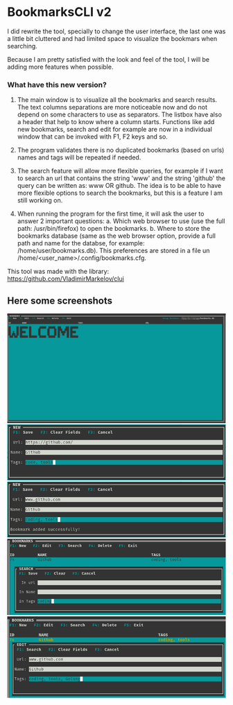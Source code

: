 # BookmarksCLI v2

I did rewrite the tool, specially to change the user interface, the last one was a little bit cluttered and had limited space to visualize the bookmars when searching.

Because I am pretty satisfied with the look and feel of the tool, I will be adding more features when possible.

### What have this new version?
1. The main window is to visualize all the bookmarks and search results. The text columns separations are more noticeable now and do not depend on some
characters to use as separators. The listbox have also a header that help to know where a column starts.
Functions like add new bookmarks, search and edit for example are now in a individual window that can be invoked with F1, F2 keys and so.

2. The program validates there is no duplicated bookmarks (based on urls) names and tags will be repeated if needed.
3. The search feature will allow more flexible queries, for example if I want to search an url that contains the string 'www' and the string 'github' the query can be written as: www OR github.
The idea is to be able to have more flexible options to search the bookmarks, but this is a feature I am still working on.
4. When running the program for the first time, it will ask the user to answer 2 important questions:
   a. Which web browser to use (use the full path: /usr/bin/firefox) to open the bookmarks.
   b. Where to store the bookmarks database (same as the web browser option, provide a full path and name for the databse, for example: /home/user/bookmarks.db). This preferences are stored in a file un /home/<user_name>/.config/bookmarks.cfg.

This tool was made with the library: https://github.com/VladimirMarkelov/clui 

## Here some screenshots

<img src="Pictures/mainWindow.png">
<img src="Pictures/NewBookmark.png">
<img src="Pictures/NewBookmark2.png">
<img src="Pictures/searchBookmark.png">
<img src="Pictures/editBookmark.png">


